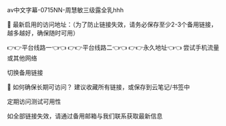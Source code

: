 av中文字幕-0715NN-周慧敏三级露全乳hhh

🌟 最新启用的访问地址：（为了防止链接失效，请务必保存至少2-3个备用链接，越多越好，确保随时可用）

👉👉平台线路一👈👈
👉👉平台线路二👈👈
👉👉永久地址👈👈
尝试手机流量或其他网络

切换备用链接

🔄 如何确保长期可访问？ 建议收藏所有链接，或保存到云笔记/书签中

定期访问测试可用性

如全部链接失效，请通过备用邮箱与我们联系获取最新信息
